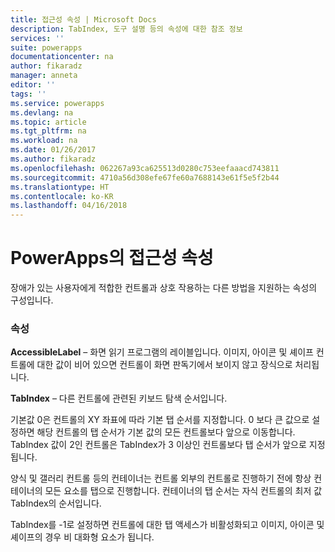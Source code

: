 ```yaml
---
title: 접근성 속성 | Microsoft Docs
description: TabIndex, 도구 설명 등의 속성에 대한 참조 정보
services: ''
suite: powerapps
documentationcenter: na
author: fikaradz
manager: anneta
editor: ''
tags: ''
ms.service: powerapps
ms.devlang: na
ms.topic: article
ms.tgt_pltfrm: na
ms.workload: na
ms.date: 01/26/2017
ms.author: fikaradz
ms.openlocfilehash: 062267a93ca625513d0280c753eefaaacd743811
ms.sourcegitcommit: 4710a56d308efe67fe60a7688143e61f5e5f2b44
ms.translationtype: HT
ms.contentlocale: ko-KR
ms.lasthandoff: 04/16/2018
---
```

# <a name="accessibility-properties-in-powerapps"></a>PowerApps의 접근성 속성
장애가 있는 사용자에게 적합한 컨트롤과 상호 작용하는 다른 방법을 지원하는 속성의 구성입니다.

### <a name="properties"></a>속성
**AccessibleLabel** – 화면 읽기 프로그램의 레이블입니다. 이미지, 아이콘 및 셰이프 컨트롤에 대한 값이 비어 있으면 컨트롤이 화면 판독기에서 보이지 않고 장식으로 처리됩니다.

**TabIndex** – 다른 컨트롤에 관련된 키보드 탐색 순서입니다.

기본값 0은 컨트롤의 XY 좌표에 따라 기본 탭 순서를 지정합니다.  0 보다 큰 값으로 설정하면 해당 컨트롤의 탭 순서가 기본 값의 모든 컨트롤보다 앞으로 이동합니다.  TabIndex 값이 2인 컨트롤은 TabIndex가 3 이상인 컨트롤보다 탭 순서가 앞으로 지정됩니다.

양식 및 갤러리 컨트롤 등의 컨테이너는 컨트롤 외부의 컨트롤로 진행하기 전에 항상 컨테이너의 모든 요소를 탭으로 진행합니다.  컨테이너의 탭 순서는 자식 컨트롤의 최저 값 TabIndex의 순서입니다.

TabIndex를 -1로 설정하면 컨트롤에 대한 탭 액세스가 비활성화되고 이미지, 아이콘 및 셰이프의 경우 비 대화형 요소가 됩니다.
